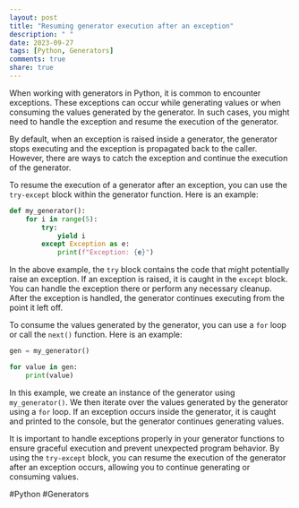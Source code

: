 ```yaml
---
layout: post
title: "Resuming generator execution after an exception"
description: " "
date: 2023-09-27
tags: [Python, Generators]
comments: true
share: true
---
```


When working with generators in Python, it is common to encounter exceptions. These exceptions can occur while generating values or when consuming the values generated by the generator. In such cases, you might need to handle the exception and resume the execution of the generator.

By default, when an exception is raised inside a generator, the generator stops executing and the exception is propagated back to the caller. However, there are ways to catch the exception and continue the execution of the generator.

To resume the execution of a generator after an exception, you can use the `try-except` block within the generator function. Here is an example:

```python
def my_generator():
    for i in range(5):
        try:
            yield i
        except Exception as e:
            print(f"Exception: {e}")
```

In the above example, the `try` block contains the code that might potentially raise an exception. If an exception is raised, it is caught in the `except` block. You can handle the exception there or perform any necessary cleanup. After the exception is handled, the generator continues executing from the point it left off.

To consume the values generated by the generator, you can use a `for` loop or call the `next()` function. Here is an example:

```python
gen = my_generator()

for value in gen:
    print(value)
```

In this example, we create an instance of the generator using `my_generator()`. We then iterate over the values generated by the generator using a `for` loop. If an exception occurs inside the generator, it is caught and printed to the console, but the generator continues generating values.

It is important to handle exceptions properly in your generator functions to ensure graceful execution and prevent unexpected program behavior. By using the `try-except` block, you can resume the execution of the generator after an exception occurs, allowing you to continue generating or consuming values.

#Python #Generators